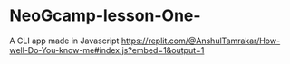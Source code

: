 # NeoGcamp-lesson-One-
A CLI app made in Javascript
https://replit.com/@AnshulTamrakar/How-well-Do-You-know-me#index.js?embed=1&output=1
